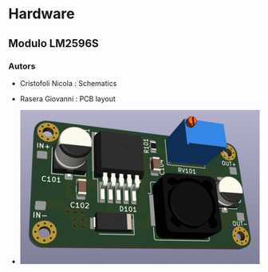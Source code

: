 # Hardware
## Modulo LM2596S
### Autors
- Cristofoli Nicola : Schematics
- Rasera Giovanni : PCB layout


- <img src="./Images/ModuloLM2596SVespin2.png" width="500"/>
